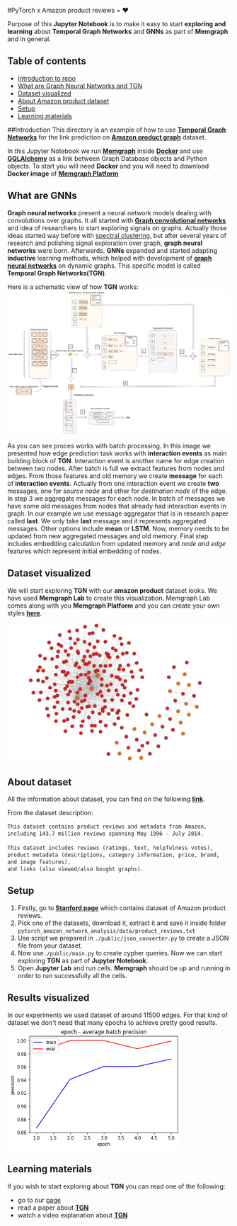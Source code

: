 #PyTorch x Amazon product reviews = :heart:

Purpose of this  **Jupyter Notebook** is to make it easy to start **exploring and learning**
about **Temporal Graph Networks** and **GNNs** as part of **Memgraph** and in general.


## Table of contents
 * [Introduction to repo](#introduction)
 * [What are Graph Neural Networks and TGN](#what-are-gnns)
 * [Dataset visualized](#dataset-visualized)
 * [About Amazon product dataset](#about-dataset)
 * [Setup](#setup)
 * [Learning materials](#learning-materials)

##Introduction
This directory is an example of how to use **[Temporal Graph Networks](https://memgraph.com/docs/mage/query-modules/python/tgn)** for the
link prediction on **[Amazon product graph](http://snap.stanford.edu/data/amazon/productGraph/)** dataset.

In this Jupyter Notebook  we run **[Memgraph](https://memgraph.com/docs/memgraph/)** inside 
**[Docker](https://www.docker.com/)** and use **[GQLAlchemy](https://memgraph.com/docs/gqlalchemy/)** as a link between 
Graph Database objects and Python objects. To start you will need **Docker** and you will need to download 
**Docker image** of **[Memgraph Platform](https://memgraph.com/download)**


## What are GNNs
**Graph neural networks** present a neural network models dealing with convolutions over graphs. It all started
with **[Graph convolutional networks](https://arxiv.org/abs/1609.02907)** and idea of researchers to start exploring signals on graphs.
Actually those ideas started way before with [spectral clustering](https://arxiv.org/pdf/0711.0189.pdf), 
but after several years of research and polishing signal exploration over graph, **graph neural networks** were born.
Afterwards, **GNNs** expanded and started adapting **inductive** learning methods, which helped with development of
**[graph neural networks](https://towardsdatascience.com/temporal-graph-networks-ab8f327f2efe)** on dynamic graphs. This
specific model is called **Temporal Graph Networks(TGN)**.

Here is a schematic view of how **TGN** works:
![TGN](images/tgn.png)

As you can see proces works with batch processing. In this image we presented how edge prediction task works
with **interaction events** as main building block of **TGN**. Interaction event is another name for edge creation
between two nodes. After batch is full we extract features from nodes and edges. From those features and old memory we 
create **message** for each of **interaction events**. Actually from one interaction event we create **two** messages, one
for *source node* and other for *destination node* of the edge. In step 3 we aggregate messages for each node. In batch 
of messages we have some old messages from nodes that already had interaction events in graph. In our example we use
message aggregator that is in research paper called **last**. We only take **last** message and it represents aggregated messages.
Other options include **mean** or **LSTM**. Now, memory needs to be updated from new aggregated messages and old memory.
Final step includes embedding calculation from updated memory and *node and edge* features which represent initial embedding
of nodes.

## Dataset visualized
We will start exploring **TGN** with our **amazon product** dataset looks. We have used **Memgraph Lab** to create
this visualization. Memgraph Lab comes along with you **Memgraph Platform** and you can create your own styles **[here](https://memgraph.com/docs/memgraph-lab/)**.

![Dataset](images/amazon-user-item-dataset.png)


## About dataset
All the information about dataset, you can find on the following **[link](http://snap.stanford.edu/data/amazon/productGraph/)**.

From the dataset description: 
```plaintext
This dataset contains product reviews and metadata from Amazon, 
including 143.7 million reviews spanning May 1996 - July 2014.

This dataset includes reviews (ratings, text, helpfulness votes), 
product metadata (descriptions, category information, price, brand, and image features), 
and links (also viewed/also bought graphs).
```

## Setup
1. Firstly, go to **[Stanford page](http://snap.stanford.edu/data/amazon/)** which contains dataset of Amazon product reviews.
2. Pick one of the datasets, download it, extract it and save it inside folder `pytorch_amazon_network_analysis/data/product_reviews.txt`
3. Use script we prepared in `./public/json_converter.py` to create a JSON file from your dataset. 
4. Now use`./public/main.py` to create cypher queries. Now we can start exploring **TGN** as part of **Jupyter Notebook**.
5. Open **Jupyter Lab** and run cells. **Memgraph** should be up and running in order to run successfully all the cells.

## Results visualized
In our experiments we used dataset of around 11500 edges. For that kind of dataset we don't need that many epochs to achieve pretty good results.
![TGN](images/amazon-user-item-train-eval.png)

## Learning materials
If you wish to start exploring about **TGN** you can read one of the following:
* go to our [page](https://memgraph.com/docs/mage/query-modules/python/tgn) 
* read a paper about **[TGN](https://arxiv.org/pdf/2006.10637.pdf)**
* watch a video explanation about **[TGN](https://www.youtube.com/watch?v=0tw66aTfWaI&t=1s)**
